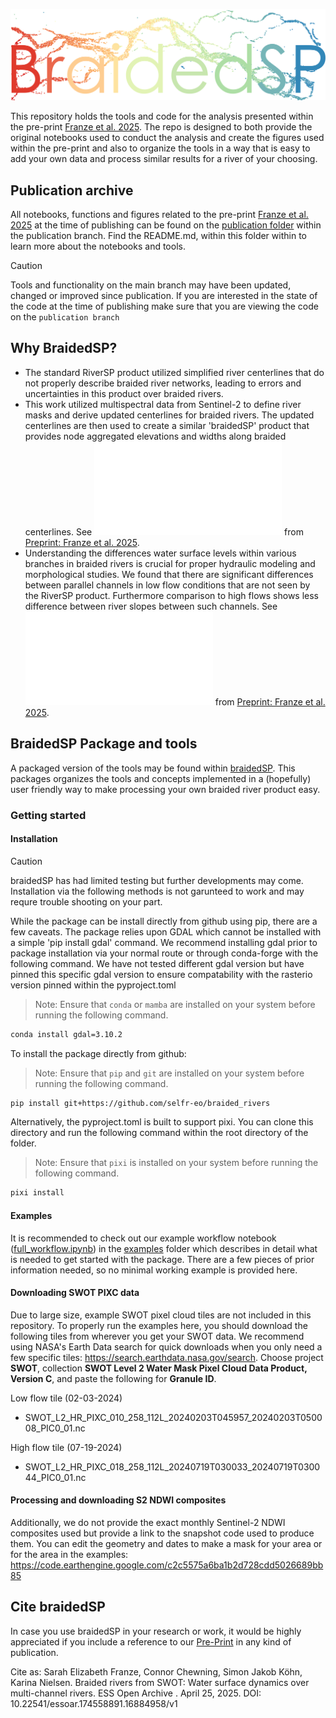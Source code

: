![BraidedSP](images/braidedsp.png)

This repository holds the tools and code for the analysis presented within the pre-print [Franze et al. 2025](https://essopenarchive.org/doi/full/10.22541/essoar.174558891.16884958). The repo is designed to both provide the original notebooks used to conduct the analysis and create the figures used within the pre-print and also to organize the tools in a way that is easy to add your own data and process similar results for a river of your choosing.

## Publication archive
All notebooks, functions and figures related to the pre-print [Franze et al. 2025](https://essopenarchive.org/doi/full/10.22541/essoar.174558891.16884958) at the time of publishing can be found on the [publication folder]() within the publication branch. Find the README.md, within this folder within to learn more about the notebooks and tools.

> [!CAUTION]
> Tools and functionality on the main branch may have been updated, changed or improved since publication. If you are interested in the state of the code at the time of publishing make sure that you are viewing the code on the `publication branch`

## Why BraidedSP?
- The standard RiverSP product utilized simplified river centerlines that do not properly describe braided river networks, leading to errors and uncertainties in this product over braided rivers.
- This work utilized multispectral data from Sentinel-2 to define river masks and derive updated centerlines for braided rivers. The updated centerlines are then used to create a similar 'braidedSP' product that provides node aggregated elevations and widths along braided centerlines. See ![Figure 1](publication/figs/braidedSP_output.pdf) from [Preprint: Franze et al. 2025](https://essopenarchive.org/doi/full/10.22541/essoar.174558891.16884958).
- Understanding the differences water surface levels within various branches in braided rivers is crucial for proper hydraulic modeling and morphological studies. We found that there are significant differences between parallel channels in low flow conditions that are not seen by the RiverSP product. Furthermore comparison to high flows shows less difference between river slopes between such channels. See ![Figure 2](publication/figs/slopes_updated_07232025.pdf) from [Preprint: Franze et al. 2025](https://essopenarchive.org/doi/full/10.22541/essoar.174558891.16884958).





## BraidedSP Package and tools
A packaged version of the tools may be found within [braidedSP](https://github.com/selfr-eo/braidedSP). This packages organizes the tools and concepts implemented in a (hopefully) user friendly way to make processing your own braided river product easy.

### Getting started

#### Installation
> [!CAUTION]
> braidedSP has had limited testing but further developments may come. Installation via the following methods is not garunteed to work and may requre trouble shooting on your part.

While the package can be install directly from github using pip, there are a few caveats. The package relies upon GDAL which cannot be installed with a simple 'pip install gdal' command. We recommend installing gdal prior to package installation via your normal route or through conda-forge with the following command. We have not tested different gdal version but have pinned this specific gdal version to ensure compatability with the rasterio version pinned within the pyproject.toml

> Note: Ensure that `conda` or `mamba` are installed on your system before running the following command.
```sh
conda install gdal=3.10.2
```

To install the package directly from github:
> Note: Ensure that `pip` and `git` are installed on your system before running the following command.
```sh
pip install git+https://github.com/selfr-eo/braided_rivers
```

Alternatively, the pyproject.toml is built to support pixi. You can clone this directory and run the following command within the root directory of the folder.
> Note: Ensure that `pixi` is installed on your system before running the following command.
```sh
pixi install
```

#### Examples
It is recommended to check out our example workflow notebook ([full_workflow.ipynb]()) in the [examples]() folder which describes in detail what is needed to get started with the package. There are a few pieces of prior information needed, so no minimal working example is provided here.

#### Downloading SWOT PIXC data
Due to large size, example SWOT pixel cloud tiles are not included in this repository. To properly run the examples here, you should download the following tiles from wherever you get your SWOT data. We recommend using NASA's Earth Data search for quick downloads when you only need a few specific tiles: https://search.earthdata.nasa.gov/search. Choose project **SWOT**, collection **SWOT Level 2 Water Mask Pixel Cloud Data Product, Version C**, and paste the following for **Granule ID**.

Low flow tile (02-03-2024)
- SWOT_L2_HR_PIXC_010_258_112L_20240203T045957_20240203T050008_PIC0_01.nc

High flow tile (07-19-2024)
- SWOT_L2_HR_PIXC_018_258_112L_20240719T030033_20240719T030044_PIC0_01.nc

#### Processing and downloading S2 NDWI composites
Additionally, we do not provide the exact monthly Sentinel-2 NDWI composites used but provide a link to the snapshot code used to produce them. You can edit the geometry and dates to make a mask for your area or for the area in the examples:
https://code.earthengine.google.com/c2c5575a6ba1b2d728cdd5026689bb85





## Cite braidedSP

In case you use braidedSP in your research or work, it would be highly appreciated if you include a reference to our [Pre-Print](https://essopenarchive.org/doi/full/10.22541/essoar.174558891.16884958) in any kind of publication.

Cite as: Sarah Elizabeth Franze, Connor Chewning, Simon Jakob Köhn, Karina Nielsen. Braided rivers from SWOT: Water surface dynamics over multi-channel rivers. ESS Open Archive . April 25, 2025.
DOI: 10.22541/essoar.174558891.16884958/v1
<!-- 
```bibtex
@article{franze2025,
  title = {},
  author = {},
  journal = {},
  publisher = {},
  year = {},
  volume = {},
  number = {},
  pages = {},
  doi = {},
  url = {},
}
``` -->
